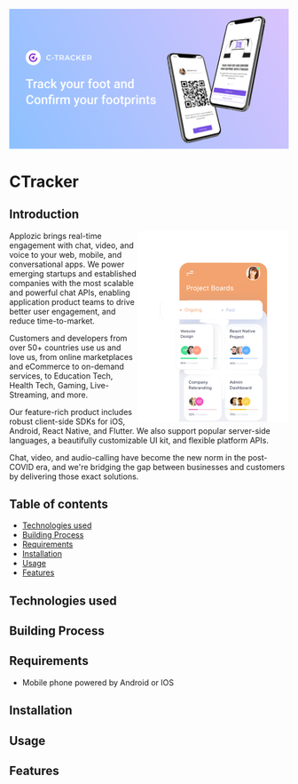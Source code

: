 ![alt text](https://github.com/sreemikil/testing/blob/main/Image%20assets/imgban.jpg)
# CTracker
## Introduction         

<img align="right" src="https://github.com/sreemikil/testing/blob/main/Image%20assets/introimg.png?1" />


Applozic brings real-time engagement with chat, video, and voice to your web,
mobile, and conversational apps. We power emerging startups and established
companies with the most scalable and powerful chat APIs, enabling application
product teams to drive better user engagement, and reduce time-to-market.

Customers and developers from over 50+ countries use us and love us, from online
marketplaces and eCommerce to on-demand services, to Education Tech, Health
Tech, Gaming, Live-Streaming, and more.

Our feature-rich product includes robust client-side SDKs for iOS, Android, React
Native, and Flutter. We also support popular server-side languages, a beautifully
customizable UI kit, and flexible platform APIs.

Chat, video, and audio-calling have become the new norm in the post-COVID era,
and we're bridging the gap between businesses and customers by delivering those
exact solutions.
## Table of contents
* [Technologies used](#Technologiesused)
* [Building Process](#BuildingProcess)
* [Requirements](#Requirements)
* [Installation](#Installation)
* [Usage](#Usage)
* [Features](#Features)
<a name="Technologiesused"></a>
## Technologies used
<a name="BuildingProcess"></a>
## Building Process
## Requirements
- Mobile phone powered by Android or IOS
## Installation
## Usage
## Features

